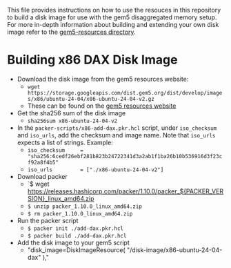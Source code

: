 This file provides instructions on how to use the resouces in this repository to build a disk image for use with the gem5 disaggregated memory setup. For more in-depth information about building and extending your own disk image refer to the [gem5-resources directory](https://github.com/gem5/gem5-resources/tree/stable/src/ubuntu-generic-diskimages).

# Building x86 DAX Disk Image

- Download the disk image from the gem5 resources website:
	- `wget https://storage.googleapis.com/dist.gem5.org/dist/develop/images/x86/ubuntu-24-04/x86-ubuntu-24-04-v2.gz`
	- These can be found on the [gem5 resources website](https://resources.gem5.org/resources/x86-ubuntu-24.04-img?database=gem5-resources&version=2.0.0)
- Get the sha256 sum of the disk image
	- `sha256sum x86-ubuntu-24-04-v2`
- In the `packer-scripts/x86-add-dax.pkr.hcl` script, under `iso_checksum` and `iso_urls`, add the checksum and image name. Note that `iso_urls` expects a list of strings. Example:
	- `iso_checksum     = "sha256:6cedf26ebf281b823b24722341d3a2ab1f1ba26b10b536916d3f23cf92a8f4b5"`
	- `iso_urls         = ["./x86-ubuntu-24-04-v2"]`
- Download packer
	- `$ wget https://releases.hashicorp.com/packer/1.10.0/packer_${PACKER_VERSION}_linux_amd64.zip
	- `$ unzip packer_1.10.0_linux_amd64.zip`
	- `$ rm packer_1.10.0_linux_amd64.zip`
- Run the packer script
	- `$ packer init ./add-dax.pkr.hcl`
	- `$ packer build ./add-dax.pkr.hcl`
- Add the disk image to your gem5 script
    - "disk_image=DiskImageResource(
        "<path-to-this-repo>/disk-image/x86-ubuntu-24-04-dax"
    ),"
